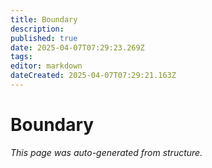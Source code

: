 ```yaml
---
title: Boundary
description: 
published: true
date: 2025-04-07T07:29:23.269Z
tags: 
editor: markdown
dateCreated: 2025-04-07T07:29:21.163Z
---
```


# Boundary

*This page was auto-generated from structure.*